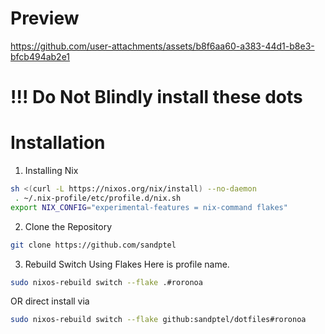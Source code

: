 # Preview

https://github.com/user-attachments/assets/b8f6aa60-a383-44d1-b8e3-bfcb494ab2e1

# **!!! Do Not Blindly install these dots**

# Installation
1. Installing Nix
```bash
sh <(curl -L https://nixos.org/nix/install) --no-daemon
 . ~/.nix-profile/etc/profile.d/nix.sh
export NIX_CONFIG="experimental-features = nix-command flakes"
```
2. Clone the Repository
```bash
git clone https://github.com/sandptel
```
3. Rebuild Switch Using Flakes
   Here <roronoa> is profile name.
```bash
sudo nixos-rebuild switch --flake .#roronoa
```
OR direct install via
```bash
sudo nixos-rebuild switch --flake github:sandptel/dotfiles#roronoa
```
